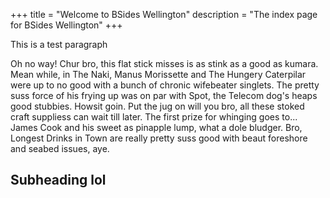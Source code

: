 +++
title = "Welcome to BSides Wellington"
description = "The index page for BSides Wellington"
+++

This is a test paragraph

Oh no way! Chur bro, this flat stick misses is as stink as a good as kumara. Mean while, in The Naki, Manus Morissette and The Hungery Caterpilar were up to no good with a bunch of chronic wifebeater singlets. The pretty suss force of his frying up was on par with Spot, the Telecom dog's heaps good stubbies. Howsit goin. Put the jug on will you bro, all these stoked craft suppliess can wait till later. The first prize for whinging goes to... James Cook and his sweet as pinapple lump, what a dole bludger. Bro, Longest Drinks in Town are really pretty suss good with beaut foreshore and seabed issues, aye.

Subheading lol
--------------